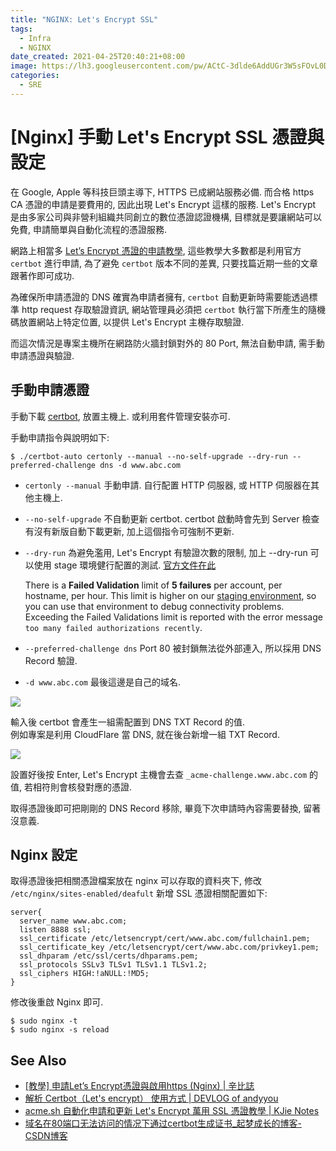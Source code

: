 ```yaml
---
title: "NGINX: Let's Encrypt SSL"
tags:
  - Infra
  - NGINX
date_created: 2021-04-25T20:40:21+08:00
image: https://lh3.googleusercontent.com/pw/ACtC-3dlde6AddUGr3W5sFOvL0D8daOPkJQdjAiPB8u9xRorMWgPcie0_c6Gt7reWYvL9IMqe4M6NLpwn-FvoBAkNpmRWwZ0SrKJFibtnC6IxzmdSWEtY1u_dMmf4b0YnUewWCkHbEyWCd3Nzod1tiNwb0IiQQ=w800-no?authuser=0
categories:
  - SRE
---
```


[Nginx] 手動 Let's Encrypt SSL 憑證與設定
======================================

在 Google, Apple 等科技巨頭主導下, HTTPS 已成網站服務必備.
而合格 https CA 憑證的申請是要費用的, 因此出現 Let's Encrypt 這樣的服務.
Let's Encrypt 是由多家公司與非營利組織共同創立的數位憑證認證機構, 
目標就是要讓網站可以免費, 申請簡單與自動化流程的憑證服務.

網路上相當多 [Let’s Encrypt 憑證的申請教學](https://xenby.com/b/101-教學-申請lets-encrypt憑證與啟用https-nginx),
這些教學大多數都是利用官方 `certbot` 進行申請,
為了避免 `certbot` 版本不同的差異, 只要找篇近期一些的文章跟著作即可成功.

為確保所申請憑證的 DNS 確實為申請者擁有, 
`certbot` 自動更新時需要能透過標準 http request 存取驗證資訊,
網站管理員必須把 `certbot` 執行當下所產生的隨機碼放置網站上特定位置, 
以提供 Let's Encrypt 主機存取驗證.

而這次情況是專案主機所在網路防火牆封鎖對外的 80 Port, 
無法自動申請, 需手動申請憑證與驗證.


手動申請憑證
----------

手動下載 [certbot](https://certbot.eff.org), 放置主機上.
或利用套件管理安裝亦可.

手動申請指令與說明如下:

``` shell
$ ./certbot-auto certonly --manual --no-self-upgrade --dry-run --preferred-challenge dns -d www.abc.com 
```

-   `certonly --manual` 手動申請. 自行配置 HTTP 伺服器, 或 HTTP 伺服器在其他主機上.
-   `--no-self-upgrade` 不自動更新 certbot. 
    certbot 啟動時會先到 Server 檢查有沒有新版自動下載更新, 加上這個指令可強制不更新.
-   `--dry-run` 為避免濫用, Let's Encrypt 有驗證次數的限制, 加上 --dry-run 可以使用 stage 環境健行配置的測試.
    [官方文件在此](https://letsencrypt.org/docs/rate-limits/)

    There is a __Failed Validation__ limit of __5 failures__ per account, per hostname, per hour. 
    This limit is higher on our [staging environment](https://letsencrypt.org/docs/staging-environment/), 
    so you can use that environment to debug connectivity problems. 
    Exceeding the Failed Validations limit is reported with the error message `too many failed authorizations recently`.
-   `--preferred-challenge dns` Port 80 被封鎖無法從外部連入, 所以採用 DNS Record 驗證.
-   `-d www.abc.com` 最後這邊是自己的域名.

![](https://lh3.googleusercontent.com/pw/ACtC-3d-aDmRoy2x3HClJlSGM-Ho-8XfyqNcGoOfWrof5nxSIpGHLSt-YfZAhe1cDblZrANtXjWOdnQg2FhfY9Y1PYvjO3SvyiJI2YhCFjTLb1yMpczNcGkEDIlxFB2_2x6wZ40zvzSGhLfOAlWEyoYpsGY0-A=w644-h392-no?authuser=0)

輸入後 certbot 會產生一組需配置到 DNS TXT Record 的值.  
例如專案是利用 CloudFlare 當 DNS, 就在後台新增一組 TXT Record.

![](https://lh3.googleusercontent.com/pw/ACtC-3dhwYkZM8hVg9SYU9Rz4iPAK4F3sgvckO4QW2MtkUa2DpKEI_H7gyZWghuhmLwFLpgmaDY0WXur7ORh90E5j5bHdRGW01eyyeQM-h6mvkvteypJHwDnSdjZxOAvMOYRmtFEit3pLX3teKkaAWOBwH70UA=w795-h111-no?authuser=0)

設置好後按 Enter, Let's Encrypt 主機會去查 `_acme-challenge.www.abc.com` 的值, 
若相符則會核發對應的憑證.

取得憑證後即可把剛剛的 DNS Record 移除, 
畢竟下次申請時內容需要替換, 留著沒意義. 


Nginx 設定
---------

取得憑證後把相關憑證檔案放在 nginx 可以存取的資料夾下, 
修改 `/etc/nginx/sites-enabled/deafult` 
新增 SSL 憑證相關配置如下:

```
server{
  server_name www.abc.com;
  listen 8888 ssl;
  ssl_certificate /etc/letsencrypt/cert/www.abc.com/fullchain1.pem;
  ssl_certificate_key /etc/letsencrypt/cert/www.abc.com/privkey1.pem;
  ssl_dhparam /etc/ssl/certs/dhparams.pem;
  ssl_protocols SSLv3 TLSv1 TLSv1.1 TLSv1.2;
  ssl_ciphers HIGH:!aNULL:!MD5;
}
```

修改後重啟 Nginx 即可.

``` shell
$ sudo nginx -t
$ sudo nginx -s reload
```


See Also
--------

-   [[教學] 申請Let’s Encrypt憑證與啟用https (Nginx) | 辛比誌](https://xenby.com/b/101-教學-申請lets-encrypt憑證與啟用https-nginx)
-   [解析 Certbot（Let's encrypt） 使用方式 | DEVLOG of andyyou](https://andyyou.github.io/2019/04/13/how-to-use-certbot/)
-   [acme.sh 自動化申請和更新 Let's Encrypt 萬用 SSL 憑證教學 | KJie Notes](https://www.kjnotes.com/devtools/103)
-   [域名在80端口无法访问的情况下通过certbot生成证书_起梦成长的博客-CSDN博客](https://blog.csdn.net/qq_34083928/article/details/85044202)
